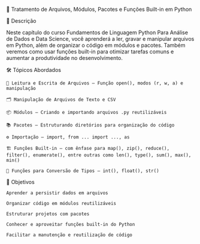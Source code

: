 📌 Tratamento de Arquivos, Módulos, Pacotes e Funções Built-in em Python

📖 Descrição

Neste capítulo do curso Fundamentos de Linguagem Python Para Análise de Dados e Data Science, você aprenderá a ler, gravar e manipular arquivos em Python, além de organizar o código em módulos e pacotes.
Também veremos como usar funções built-in para otimizar tarefas comuns e aumentar a produtividade no desenvolvimento.

🛠 Tópicos Abordados

    📄 Leitura e Escrita de Arquivos – Função open(), modos (r, w, a) e manipulação

    🗂 Manipulação de Arquivos de Texto e CSV

    📦 Módulos – Criando e importando arquivos .py reutilizáveis

    📚 Pacotes – Estruturando diretórios para organização do código

    ⚙️ Importação – import, from ... import ..., as

    🏗 Funções Built-in – com ênfase para map(), zip(), reduce(), filter(), enumerate(), entre outras como len(), type(), sum(), max(), min()

    🔄 Funções para Conversão de Tipos – int(), float(), str()

🎯 Objetivos

    Aprender a persistir dados em arquivos

    Organizar código em módulos reutilizáveis

    Estruturar projetos com pacotes

    Conhecer e aproveitar funções built-in do Python

    Facilitar a manutenção e reutilização de código


